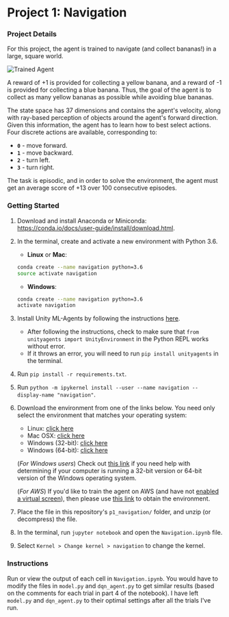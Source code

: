 [//]: # (Image References)

[image1]: https://user-images.githubusercontent.com/10624937/42135619-d90f2f28-7d12-11e8-8823-82b970a54d7e.gif "Trained Agent"

# Project 1: Navigation

### Project Details

For this project, the agent is trained to navigate (and collect bananas!) in a large, square world.  

![Trained Agent][image1]

A reward of +1 is provided for collecting a yellow banana, and a reward of -1 is provided for collecting a blue banana.  Thus, the goal of the agent is to collect as many yellow bananas as possible while avoiding blue bananas.  

The state space has 37 dimensions and contains the agent's velocity, along with ray-based perception of objects around the agent's forward direction.  Given this information, the agent has to learn how to best select actions.  Four discrete actions are available, corresponding to:
- **`0`** - move forward.
- **`1`** - move backward.
- **`2`** - turn left.
- **`3`** - turn right.

The task is episodic, and in order to solve the environment, the agent must get an average score of +13 over 100 consecutive episodes.

### Getting Started

1. Download and install Anaconda or Miniconda: https://conda.io/docs/user-guide/install/download.html.
1. In the terminal, create and activate a new environment with Python 3.6.
	- __Linux__ or __Mac__: 
	```bash
	conda create --name navigation python=3.6
	source activate navigation
	```
	- __Windows__: 
	```bash
	conda create --name navigation python=3.6 
	activate navigation
	```
1. Install Unity ML-Agents by following the instructions [here](https://github.com/Unity-Technologies/ml-agents/blob/master/docs/Installation.md).
    - After following the instructions, check to make sure that `from unityagents import UnityEnvironment` in the Python REPL works without error.
    - If it throws an error, you will need to run `pip install unityagents` in the terminal.
1. Run `pip install -r requirements.txt`.
1. Run `python -m ipykernel install --user --name navigation --display-name "navigation"`.

1. Download the environment from one of the links below.  You need only select the environment that matches your operating system:
    - Linux: [click here](https://s3-us-west-1.amazonaws.com/udacity-drlnd/P1/Banana/Banana_Linux.zip)
    - Mac OSX: [click here](https://s3-us-west-1.amazonaws.com/udacity-drlnd/P1/Banana/Banana.app.zip)
    - Windows (32-bit): [click here](https://s3-us-west-1.amazonaws.com/udacity-drlnd/P1/Banana/Banana_Windows_x86.zip)
    - Windows (64-bit): [click here](https://s3-us-west-1.amazonaws.com/udacity-drlnd/P1/Banana/Banana_Windows_x86_64.zip)
    
    (_For Windows users_) Check out [this link](https://support.microsoft.com/en-us/help/827218/how-to-determine-whether-a-computer-is-running-a-32-bit-version-or-64) if you need help with determining if your computer is running a 32-bit version or 64-bit version of the Windows operating system.

    (_For AWS_) If you'd like to train the agent on AWS (and have not [enabled a virtual screen](https://github.com/Unity-Technologies/ml-agents/blob/master/docs/Training-on-Amazon-Web-Service.md)), then please use [this link](https://s3-us-west-1.amazonaws.com/udacity-drlnd/P1/Banana/Banana_Linux_NoVis.zip) to obtain the environment.

1. Place the file in this repository's `p1_navigation/` folder, and unzip (or decompress) the file.
1. In the terminal, run `jupyter notebook` and open the `Navigation.ipynb` file.
1. Select `Kernel > Change kernel > navigation` to change the kernel.

### Instructions

Run or view the output of each cell in `Navigation.ipynb`. You would have to modify the files in `model.py` and `dqn_agent.py` to get similar results (based on the comments for each trial in part 4 of the notebook). I have left `model.py` and `dqn_agent.py` to their optimal settings after all the trials I've run.
